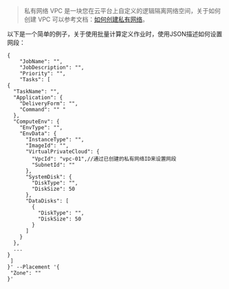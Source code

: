 > 私有网络 VPC 是一块您在云平台上自定义的逻辑隔离网络空间，关于如何创建 VPC 可以参考文档：[如何创建私有网络](
> //tce.fsphere.cn/document/product/215/8119?!preview&lang=cn)。

以下是一个简单的例子，关于使用批量计算定义作业时，使用JSON描述如何设置网段：

	{
		"JobName": "",
		"JobDescription": "",
		"Priority": "",
		"Tasks": [
    {
      "TaskName": "",
      "Application": {
        "DeliveryForm": "",
        "Command": "" "
      },
      "ComputeEnv": {
        "EnvType": "",
        "EnvData": {
          "InstanceType": "",
          "ImageId": "",
          "VirtualPrivateCloud": {
            "VpcId": "vpc-01",//通过已创建的私有网络ID来设置网段
            "SubnetId": ""
          },
          "SystemDisk": {
            "DiskType": "",
            "DiskSize": 50
          },
          "DataDisks": [
            {
              "DiskType": "",
              "DiskSize": 50
            }
          ]
        }
      },
      ...
    }
 	 ]
	}' --Placement '{
 	 "Zone": ""
	}' 

